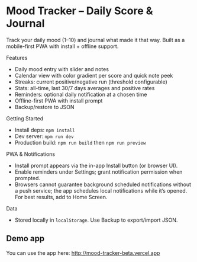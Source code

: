 # Mood Tracker – Daily Score & Journal

Track your daily mood (1–10) and journal what made it that way. Built as a mobile-first PWA with install + offline support.

Features

- Daily mood entry with slider and notes
- Calendar view with color gradient per score and quick note peek
- Streaks: current positive/negative run (threshold configurable)
- Stats: all-time, last 30/7 days averages and positive rates
- Reminders: optional daily notification at a chosen time
- Offline-first PWA with install prompt
- Backup/restore to JSON

Getting Started

- Install deps: `npm install`
- Dev server: `npm run dev`
- Production build: `npm run build` then `npm run preview`

PWA & Notifications

- Install prompt appears via the in-app Install button (or browser UI).
- Enable reminders under Settings; grant notification permission when prompted.
- Browsers cannot guarantee background scheduled notifications without a push service; the app schedules local notifications while it’s opened. For best results, add to Home Screen.

Data

- Stored locally in `localStorage`. Use Backup to export/import JSON.

## Demo app

You can use the app here: <http://mood-tracker-beta.vercel.app>
